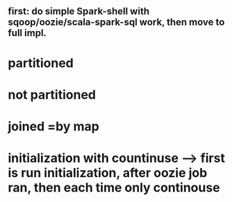 ## first: do simple Spark-shell with sqoop/oozie/scala-spark-sql work, then move to full impl.

# partitioned
# not partitioned
# joined =by map

# initialization with countinuse --> first is run initialization, after oozie job ran, then each time only continouse
